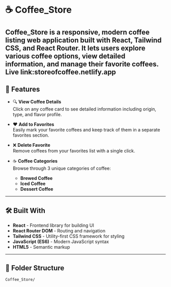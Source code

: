 # ☕ Coffee_Store

**Coffee_Store** is a responsive, modern coffee listing web application built with **React**, **Tailwind CSS**, and **React Router**. It lets users explore various coffee options, view detailed information, and manage their favorite coffees.
Live link:storeofcoffee.netlify.app
---

## 🚀 Features

- 🔍 **View Coffee Details**  
  Click on any coffee card to see detailed information including origin, type, and flavor profile.

- ❤️ **Add to Favorites**  
  Easily mark your favorite coffees and keep track of them in a separate favorites section.

- ❌ **Delete Favorite**  
  Remove coffees from your favorites list with a single click.

- ☕ **Coffee Categories**  
  Browse through 3 unique categories of coffee:
  - **Brewed Coffee**
  - **Iced Coffee**
  - **Dessert Coffee**

---

## 🛠️ Built With

- **React** - Frontend library for building UI
- **React Router DOM** - Routing and navigation
- **Tailwind CSS** - Utility-first CSS framework for styling
- **JavaScript (ES6)** - Modern JavaScript syntax
- **HTML5** - Semantic markup

---

## 📁 Folder Structure

```bash
Coffee_Store/
